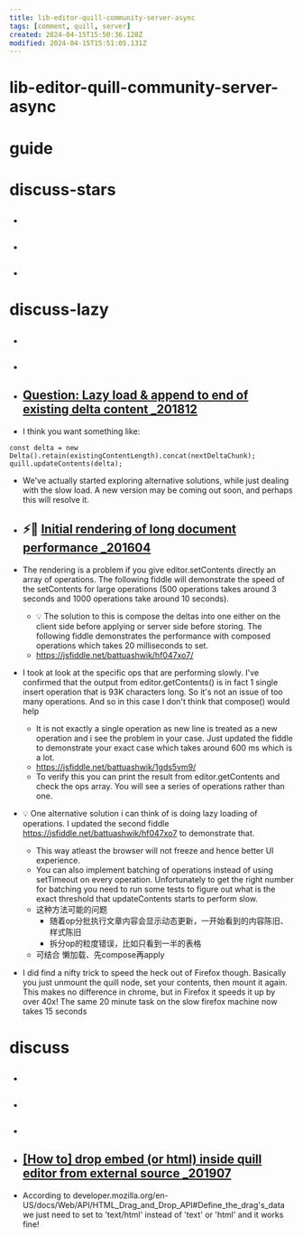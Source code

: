 ```yaml
---
title: lib-editor-quill-community-server-async
tags: [comment, quill, server]
created: 2024-04-15T15:50:36.128Z
modified: 2024-04-15T15:51:05.131Z
---
```


# lib-editor-quill-community-server-async

# guide

# discuss-stars
- ## 

- ## 

- ## 
# discuss-lazy
- ## 

- ## 

- ## [Question: Lazy load & append to end of existing delta content _201812](https://github.com/quilljs/quill/issues/2417)
- I think you want something like:

```JS
const delta = new Delta().retain(existingContentLength).concat(nextDeltaChunk);
quill.updateContents(delta);
```

- We've actually started exploring alternative solutions, while just dealing with the slow load. A new version may be coming out soon, and perhaps this will resolve it.

- ## ⚡️🤔 [Initial rendering of long document performance _201604](https://github.com/quilljs/quill/issues/627)
- The rendering is a problem if you give editor.setContents directly an array of operations. The following fiddle will demonstrate the speed of the setContents for large operations (500 operations takes around 3 seconds and 1000 operations take around 10 seconds).
  - 💡 The solution to this is compose the deltas into one either on the client side before applying or server side before storing. The following fiddle demonstrates the performance with composed operations which takes 20 milliseconds to set.
  - https://jsfiddle.net/battuashwik/hf047xo7/

- I took at look at the specific ops that are performing slowly. I've confirmed that the output from editor.getContents() is in fact 1 single insert operation that is 93K characters long. So it's not an issue of too many operations. And so in this case I don't think that compose() would help
  - It is not exactly a single operation as new line is treated as a new operation and i see the problem in your case. Just updated the fiddle to demonstrate your exact case which takes around 600 ms which is a lot.
  - https://jsfiddle.net/battuashwik/1gds5ym9/
  - To verify this you can print the result from editor.getContents and check the ops array. You will see a series of operations rather than one.

- 💡 One alternative solution i can think of is doing lazy loading of operations. I updated the second fiddle https://jsfiddle.net/battuashwik/hf047xo7 to demonstrate that. 
  - This way atleast the browser will not freeze and hence better UI experience. 
  - You can also implement batching of operations instead of using setTimeout on every operation. Unfortunately to get the right number for batching you need to run some tests to figure out what is the exact threshold that updateContents starts to perform slow.
  - 这种方法可能的问题
    - 随着op分批执行文章内容会显示动态更新，一开始看到的内容陈旧、样式陈旧
    - 拆分op的粒度错误，比如只看到一半的表格
  - 可结合 懒加载、先compose再apply

- I did find a nifty trick to speed the heck out of Firefox though. Basically you just unmount the quill node, set your contents, then mount it again. This makes no difference in chrome, but in Firefox it speeds it up by over 40x! The same 20 minute task on the slow firefox machine now takes 15 seconds
# discuss
- ## 

- ## 

- ## 

- ## [[How to] drop embed (or html) inside quill editor from external source _201907](https://github.com/quilljs/quill/issues/2668)
- According to developer.mozilla.org/en-US/docs/Web/API/HTML_Drag_and_Drop_API#Define_the_drag's_data we just need to set to 'text/html' instead of 'text' or 'html' and it works fine!
